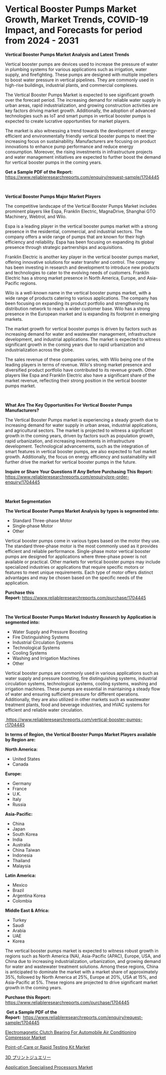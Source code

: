 <p><h1>Vertical Booster Pumps Market Growth, Market Trends, COVID-19 Impact, and Forecasts for period from 2024 - 2031</h1></p><p><strong>Vertical Booster Pumps Market Analysis and Latest Trends</strong></p>
<p><p>Vertical booster pumps are devices used to increase the pressure of water in plumbing systems for various applications such as irrigation, water supply, and firefighting. These pumps are designed with multiple impellers to boost water pressure in vertical pipelines. They are commonly used in high-rise buildings, industrial plants, and commercial complexes.</p><p>The Vertical Booster Pumps Market is expected to see significant growth over the forecast period. The increasing demand for reliable water supply in urban areas, rapid industrialization, and growing construction activities are key factors driving market growth. Additionally, the adoption of advanced technologies such as IoT and smart pumps in vertical booster pumps is expected to create lucrative opportunities for market players.</p><p>The market is also witnessing a trend towards the development of energy-efficient and environmentally friendly vertical booster pumps to meet the increasing focus on sustainability. Manufacturers are focusing on product innovations to enhance pump performance and reduce energy consumption. Moreover, the rising investments in infrastructure projects and water management initiatives are expected to further boost the demand for vertical booster pumps in the coming years.</p></p>
<p><strong>Get a Sample PDF of the Report:&nbsp;</strong> <a href="https://www.reliableresearchreports.com/enquiry/request-sample/1704445">https://www.reliableresearchreports.com/enquiry/request-sample/1704445</a></p>
<p>&nbsp;</p>
<p><strong>Vertical Booster Pumps Major Market Players</strong></p>
<p><p>The competitive landscape of the Vertical Booster Pumps Market includes prominent players like Espa, Franklin Electric, MagnaDrive, Shanghai GTO Machinery, Webtrol, and Wilo. </p><p>Espa is a leading player in the vertical booster pumps market with a strong presence in the residential, commercial, and industrial sectors. The company offers a wide range of pumps that are known for their high efficiency and reliability. Espa has been focusing on expanding its global presence through strategic partnerships and acquisitions.</p><p>Franklin Electric is another key player in the vertical booster pumps market, offering innovative solutions for water transfer and control. The company has been investing in research and development to introduce new products and technologies to cater to the evolving needs of customers. Franklin Electric has a strong market presence in North America, Europe, and Asia-Pacific regions.</p><p>Wilo is a well-known name in the vertical booster pumps market, with a wide range of products catering to various applications. The company has been focusing on expanding its product portfolio and strengthening its distribution network to reach a wider customer base. Wilo has a strong presence in the European market and is expanding its footprint in emerging markets.</p><p>The market growth for vertical booster pumps is driven by factors such as increasing demand for water and wastewater management, infrastructure development, and industrial applications. The market is expected to witness significant growth in the coming years due to rapid urbanization and industrialization across the globe.</p><p>The sales revenue of these companies varies, with Wilo being one of the leading players in terms of revenue. Wilo's strong market presence and diversified product portfolio have contributed to its revenue growth. Other players like Espa and Franklin Electric also have a significant share of the market revenue, reflecting their strong position in the vertical booster pumps market.</p></p>
<p>&nbsp;</p>
<p><strong>What Are The Key Opportunities For Vertical Booster Pumps Manufacturers?</strong></p>
<p><p>The Vertical Booster Pumps market is experiencing a steady growth due to increasing demand for water supply in urban areas, industrial applications, and agricultural sectors. The market is projected to witness a significant growth in the coming years, driven by factors such as population growth, rapid urbanization, and increasing investments in infrastructure development. Technological advancements, such as the integration of smart features in vertical booster pumps, are also expected to fuel market growth. Additionally, the focus on energy efficiency and sustainability will further drive the market for vertical booster pumps in the future.</p></p>
<p><strong>Inquire or Share Your Questions If Any Before Purchasing This Report:</strong> <a href="https://www.reliableresearchreports.com/enquiry/pre-order-enquiry/1704445">https://www.reliableresearchreports.com/enquiry/pre-order-enquiry/1704445</a></p>
<p>&nbsp;</p>
<p><strong>Market Segmentation</strong></p>
<p><strong>The Vertical Booster Pumps Market Analysis by types is segmented into:</strong></p>
<p><ul><li>Standard Three-phase Motor</li><li>Single-phase Motor</li><li>Other</li></ul></p>
<p><p>Vertical booster pumps come in various types based on the motor they use. The standard three-phase motor is the most commonly used as it provides efficient and reliable performance. Single-phase motor vertical booster pumps are designed for applications where three-phase power is not available or practical. Other markets for vertical booster pumps may include specialized industries or applications that require specific motors or features to meet unique requirements. Each type of motor offers distinct advantages and may be chosen based on the specific needs of the application.</p></p>
<p><strong>Purchase this Report:&nbsp;</strong><a href="https://www.reliableresearchreports.com/purchase/1704445">https://www.reliableresearchreports.com/purchase/1704445</a></p>
<p>&nbsp;</p>
<p><strong>The Vertical Booster Pumps Market Industry Research by Application is segmented into:</strong></p>
<p><ul><li>Water Supply and Pressure Boosting</li><li>Fire Distinguishing Systems</li><li>Industrial Circulation Systems</li><li>Technological Systems</li><li>Cooling Systems</li><li>Washing and Irrigation Machines</li><li>Other</li></ul></p>
<p><p>Vertical booster pumps are commonly used in various applications such as water supply and pressure boosting, fire distinguishing systems, industrial circulation systems, technological systems, cooling systems, washing and irrigation machines. These pumps are essential in maintaining a steady flow of water and ensuring sufficient pressure for different operations. Additionally, they are also utilized in other markets such as wastewater treatment plants, food and beverage industries, and HVAC systems for efficient and reliable water circulation.</p></p>
<p><a href="https://www.reliableresearchreports.com/vertical-booster-pumps-r1704445">&nbsp;https://www.reliableresearchreports.com/vertical-booster-pumps-r1704445</a></p>
<p><strong>In terms of Region, the Vertical Booster Pumps Market Players available by Region are:</strong></p>
<p>
    <p> <strong> North America: </strong>
        <ul>
            <li>United States</li>
            <li>Canada</li>
        </ul>
        </p> 
    <p> <strong> Europe: </strong>
        <ul>
            <li>Germany</li>
            <li>France</li>
            <li>U.K.</li>
            <li>Italy</li>
            <li>Russia</li>
        </ul>
        </p> 
    <p> <strong> Asia-Pacific: </strong>
        <ul>
            <li>China</li>
            <li>Japan</li>
            <li>South Korea</li>
            <li>India</li>
            <li>Australia</li>
            <li>China Taiwan</li>
            <li>Indonesia</li>
            <li>Thailand</li>
            <li>Malaysia</li>
        </ul>
        </p> 
    <p> <strong> Latin America: </strong>
        <ul>
            <li>Mexico</li>
            <li>Brazil</li>
            <li>Argentina Korea</li>
            <li>Colombia</li>
        </ul>
        </p> 
    <p> <strong> Middle East & Africa: </strong>
        <ul>
            <li>Turkey</li>
            <li>Saudi</li>
            <li>Arabia</li>
            <li>UAE</li>
            <li>Korea</li>
        </ul>
    </p>
    </p>
<p><p>The vertical booster pumps market is expected to witness robust growth in regions such as North America (NA), Asia-Pacific (APAC), Europe, USA, and China due to increasing industrialization, urbanization, and growing demand for water and wastewater treatment solutions. Among these regions, China is anticipated to dominate the market with a market share of approximately 35%, followed by North America at 25%, Europe at 20%, USA at 15%, and Asia-Pacific at 5%. These regions are projected to drive significant market growth in the coming years.</p></p>
<p><strong>Purchase this Report: </strong><a href="https://www.reliableresearchreports.com/purchase/1704445">https://www.reliableresearchreports.com/purchase/1704445</a></p>
<p>&nbsp;<strong>Get a Sample PDF of the Report:&nbsp;&nbsp;</strong><a href="https://www.reliableresearchreports.com/enquiry/request-sample/1704445">https://www.reliableresearchreports.com/enquiry/request-sample/1704445</a></p>
<p><strong></strong></p>
<p><p><a href="https://medium.com/@pinkierau13/electromagnetic-clutch-bearing-for-automobile-air-conditioning-compressor-market-research-report-ef5a3044c6ef">Electromagnetic Clutch Bearing For Automobile Air Conditioning Compressor Market</a></p><p><a href="https://github.com/cathyMaggio31/Market-Research-Report-List-1/blob/main/point-of-care-or-rapid-testing-kit-market.md">Point-of-Care or Rapid Testing Kit Market</a></p><p><a href="https://github.com/decker5351/Market-Research-Report-List-2/blob/main/2899833184531.md">3D プリントジュエリー</a></p><p><a href="https://medium.com/@jjkh377/application-specialised-processors-market-a-global-and-regional-analysis-2024-2031-2d7dafdc2acd">Application Specialised Processors Market</a></p></p>